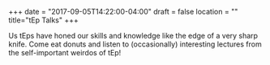 +++
date = "2017-09-05T14:22:00-04:00"
draft = false
location = ""
title="tEp Talks"
+++

Us tEps have honed our skills and knowledge like the edge of a very sharp knife. Come eat donuts and listen to (occasionally) interesting lectures from the self-important weirdos of tEp!
